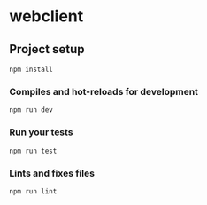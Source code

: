 # webclient

## Project setup
```
npm install
```

### Compiles and hot-reloads for development
```
npm run dev
```

### Run your tests
```
npm run test
```

### Lints and fixes files
```
npm run lint
```
